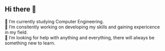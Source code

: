 ## Hi there 👋
🌱 I’m currently studying Computer Engineering. <br />
🔭 I’m consitently working on developing my skills and gaining expericence in my field. <br />
🤔 I’m looking for help with anything and everything, there will always be something new to learn.
<!--
**DanFoy-GH/DanFoy-GH** is a ✨ _special_ ✨ repository because its `README.md` (this file) appears on your GitHub profile.

Here are some ideas to get you started:

- 🔭 I’m currently working on ...
- 🌱 I’m currently learning ...
- 👯 I’m looking to collaborate on ...
- 🤔 I’m looking for help with ...
- 💬 Ask me about ...
- 📫 How to reach me: ...
- 😄 Pronouns: ...
- ⚡ Fun fact: ...
-->
